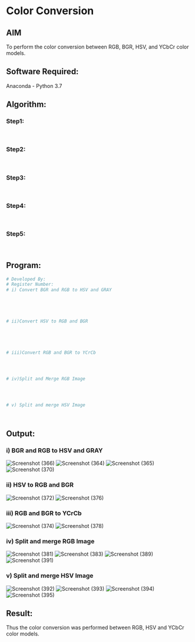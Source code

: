 # Color Conversion
## AIM
To perform the color conversion between RGB, BGR, HSV, and YCbCr color models.

## Software Required:
Anaconda - Python 3.7
## Algorithm:
### Step1:
<br>

### Step2:
<br>

### Step3:
<br>

### Step4:
<br>

### Step5:
<br>

## Program:
```python
# Developed By:
# Register Number:
# i) Convert BGR and RGB to HSV and GRAY





# ii)Convert HSV to RGB and BGR





# iii)Convert RGB and BGR to YCrCb




# iv)Split and Merge RGB Image




# v) Split and merge HSV Image




```
## Output:
### i) BGR and RGB to HSV and GRAY
![Screenshot (366)](https://user-images.githubusercontent.com/93427594/228317689-5f116ad9-765f-4833-8fc3-2e2896c4098e.png)
![Screenshot (364)](https://user-images.githubusercontent.com/93427594/228317790-73fc09a9-50f1-4ba2-a358-76d5ac20c172.png)
![Screenshot (365)](https://user-images.githubusercontent.com/93427594/228318003-e1c17e9a-37a1-48ea-a865-9ab0ca9c776a.png)
![Screenshot (370)](https://user-images.githubusercontent.com/93427594/228318849-2abebb4e-9bec-4bf9-b4f3-33ebbfc99e74.png)


### ii) HSV to RGB and BGR
![Screenshot (372)](https://user-images.githubusercontent.com/93427594/228318921-e71f089a-6702-4879-a9fc-c262113c0969.png)
![Screenshot (376)](https://user-images.githubusercontent.com/93427594/228319424-ccf9ba9f-fe4e-406a-9e73-de007d248c45.png)


### iii) RGB and BGR to YCrCb
![Screenshot (374)](https://user-images.githubusercontent.com/93427594/228319103-bdead206-91c6-4c01-96b0-930d2cffb3ba.png)
![Screenshot (378)](https://user-images.githubusercontent.com/93427594/228319793-1cf91660-9cb9-42f9-a2e9-296a85d6b1ab.png)


### iv) Split and merge RGB Image
![Screenshot (381)](https://user-images.githubusercontent.com/93427594/228322470-f008d067-8bcf-4ef4-8274-19d4f4aff664.png)
![Screenshot (383)](https://user-images.githubusercontent.com/93427594/228322536-c06dd96e-53b0-4121-9f3c-7aff27459593.png)
![Screenshot (389)](https://user-images.githubusercontent.com/93427594/228322591-ee56bb47-50dd-4c62-997d-4c198ef7eba9.png)
![Screenshot (391)](https://user-images.githubusercontent.com/93427594/228322607-04cf300c-ae5a-4064-bf55-ba6e262d4732.png)


### v) Split and merge HSV Image
![Screenshot (392)](https://user-images.githubusercontent.com/93427594/228322686-2bcf90ed-9d82-40bb-8026-4dd61b1c6c46.png)
![Screenshot (393)](https://user-images.githubusercontent.com/93427594/228322695-6915c871-2e22-4821-85b7-55894f13222b.png)
![Screenshot (394)](https://user-images.githubusercontent.com/93427594/228322715-4d3a574d-cf34-493d-9630-f47c141963d7.png)
![Screenshot (395)](https://user-images.githubusercontent.com/93427594/228322740-538c9045-d812-4a72-a820-7599123c9a67.png)



## Result:
Thus the color conversion was performed between RGB, HSV and YCbCr color models.

